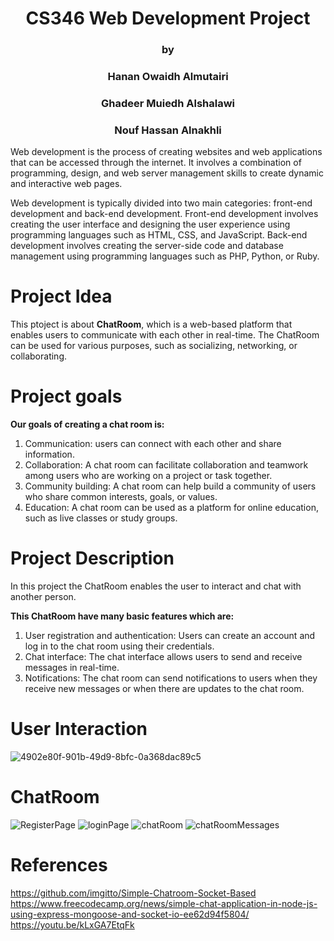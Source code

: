 <h1 align="center"> CS346 Web Development Project </h1>
<h3 align="center"> by </h3>
<h3 align="center"> Hanan Owaidh Almutairi </h3>
<h3 align="center"> Ghadeer Muiedh Alshalawi </h3>
<h3 align="center"> Nouf Hassan Alnakhli </h3>

Web development is the process of creating websites and web applications that can be accessed through the internet. It involves a combination of programming, design, and web server management skills to create dynamic and interactive web pages. 

Web development is typically divided into two main categories: front-end development and back-end development. Front-end development involves creating the user interface and designing the user experience using programming languages such as HTML, CSS, and JavaScript. Back-end development involves creating the server-side code and database management using programming languages such as PHP, Python, or Ruby.

# Project Idea
This ptoject is about <b>ChatRoom</b>, which is a web-based platform that enables users to communicate with each other in real-time.
The ChatRoom can be used for various purposes, such as socializing, networking, or collaborating.

# Project goals

<b>Our goals of creating a chat room is:</b> 
1. Communication: users can connect with each other and share information.
2. Collaboration: A chat room can facilitate collaboration and teamwork among users who are working on a project or task together.
3. Community building: A chat room can help build a community of users who share common interests, goals, or values.
5. Education: A chat room can be used as a platform for online education, such as live classes or study groups.

# Project Description

In this project the ChatRoom enables the user to interact and chat with another person.

<b> This ChatRoom have many basic features which are:</b>
1. User registration and authentication: Users can create an account and log in to the chat room using their credentials.
2. Chat interface: The chat interface allows users to send and receive messages in real-time. 
3. Notifications: The chat room can send notifications to users when they receive new messages or when there are updates to the chat room.

# User Interaction

![4902e80f-901b-49d9-8bfc-0a368dac89c5](https://github.com/noof450/WebProject/assets/95547167/c99052ff-c786-4b09-8c79-577e6380dff6)<br>


# ChatRoom
![RegisterPage](https://github.com/noof450/WebProject/assets/95547167/97270836-8511-423b-aa21-fb7e966f4a02)
![loginPage](https://github.com/noof450/WebProject/assets/95547167/4e5e24e5-34c6-4df1-9788-3a4abf8f79c1)
![chatRoom](https://github.com/noof450/WebProject/assets/95547167/2a3b1ea3-4f5a-4914-b03f-3615b5e683c1)
![chatRoomMessages](https://github.com/noof450/WebProject/assets/95547167/397500ea-c118-4f82-98ad-cdd9fbe1bd82)


# References
https://github.com/imgitto/Simple-Chatroom-Socket-Based 
https://www.freecodecamp.org/news/simple-chat-application-in-node-js-using-express-mongoose-and-socket-io-ee62d94f5804/
https://youtu.be/kLxGA7EtqFk


